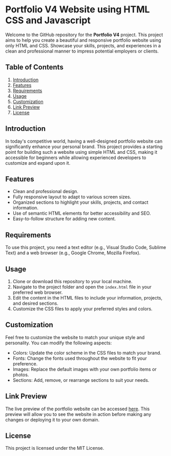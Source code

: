 # Portfolio V4 Website using HTML CSS and Javascript

Welcome to the GitHub repository for the **Portfolio V4** project. This project aims to help you create a beautiful and responsive portfolio website using only HTML and CSS. Showcase your skills, projects, and experiences in a clean and professional manner to impress potential employers or clients.

## Table of Contents

1. [Introduction](#introduction)
2. [Features](#features)
3. [Requirements](#requirements)
4. [Usage](#usage)
5. [Customization](#customization)
6. [Link Preview](#link-preview)
7. [License](#license)

## Introduction

In today's competitive world, having a well-designed portfolio website can significantly enhance your personal brand. This project provides a starting point for building such a website using simple HTML and CSS, making it accessible for beginners while allowing experienced developers to customize and expand upon it.

## Features

- Clean and professional design.
- Fully responsive layout to adapt to various screen sizes.
- Organized sections to highlight your skills, projects, and contact information.
- Use of semantic HTML elements for better accessibility and SEO.
- Easy-to-follow structure for adding new content.

## Requirements

To use this project, you need a text editor (e.g., Visual Studio Code, Sublime Text) and a web browser (e.g., Google Chrome, Mozilla Firefox).

## Usage

1. Clone or download this repository to your local machine.
2. Navigate to the project folder and open the `index.html` file in your preferred web browser.
3. Edit the content in the HTML files to include your information, projects, and desired sections.
4. Customize the CSS files to apply your preferred styles and colors.

## Customization

Feel free to customize the website to match your unique style and personality. You can modify the following aspects:

- Colors: Update the color scheme in the CSS files to match your brand.
- Fonts: Change the fonts used throughout the website to fit your preference.
- Images: Replace the default images with your own portfolio items or photos.
- Sections: Add, remove, or rearrange sections to suit your needs.

## Link Preview

The live preview of the portfolio website can be accessed [here](https://ahmadrzq.github.io/Portfolio-V4/). This preview will allow you to see the website in action before making any changes or deploying it to your own domain.

## License

This project is licensed under the MIT License.


